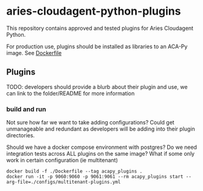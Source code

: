 # aries-cloudagent-python-plugins

This repository contains approved and tested plugins for Aries Cloudagent Python.

For production use, plugins should be installed as libraries to an ACA-Py image. See [Dockerfile](./Dockerfile)

## Plugins 
TODO: developers should provide a blurb about their plugin and use, we can link to the folder/README for more information

### build and run
Not sure how far we want to take adding configurations? Could get unmanageable and redundant as developers will be adding into their plugin directories.

Should we have a docker compose environment with postgres?
Do we need integration tests across ALL plugins on the same image? What if some only work in certain configuration (ie multitenant)

```
docker build -f ./Dockerfile --tag acapy_plugins .
docker run -it -p 9060:9060 -p 9061:9061 --rm acapy_plugins start --arg-file=./configs/multitenant-plugins.yml
```
